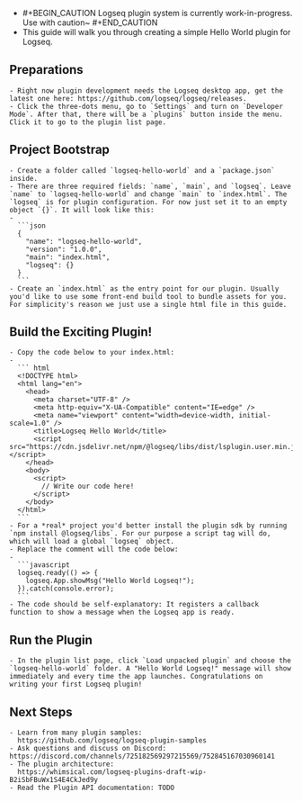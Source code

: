 -
  #+BEGIN_CAUTION
  Logseq plugin system is currently work-in-progress. Use with caution~
  #+END_CAUTION
- This guide will walk you through creating a simple Hello World plugin for Logseq.
## Preparations
	- Right now plugin development needs the Logseq desktop app, get the latest one here: https://github.com/logseq/logseq/releases.
	- Click the three-dots menu, go to `Settings` and turn on `Developer Mode`. After that, there will be a `plugins` button inside the menu. Click it to go to the plugin list page.
## Project Bootstrap
	- Create a folder called `logseq-hello-world` and a `package.json` inside.
	- There are three required fields: `name`, `main`, and `logseq`. Leave `name` to `logseq-hello-world` and change `main` to `index.html`. The `logseq` is for plugin configuration. For now just set it to an empty object `{}`. It will look like this:
	-
	  ```json
	  {
	    "name": "logseq-hello-world",
	    "version": "1.0.0",
	    "main": "index.html",
	    "logseq": {}
	  }
	  ```
	- Create an `index.html` as the entry point for our plugin. Usually you'd like to use some front-end build tool to bundle assets for you. For simplicity's reason we just use a single html file in this guide.
## Build the Exciting Plugin!
	- Copy the code below to your index.html:
	-
	  ``` html 
	  <!DOCTYPE html>
	  <html lang="en">
	    <head>
	      <meta charset="UTF-8" />
	      <meta http-equiv="X-UA-Compatible" content="IE=edge" />
	      <meta name="viewport" content="width=device-width, initial-scale=1.0" />
	      <title>Logseq Hello World</title>
	      <script src="https://cdn.jsdelivr.net/npm/@logseq/libs/dist/lsplugin.user.min.js"></script>
	    </head>
	    <body>
	      <script>
	        // Write our code here!
	      </script>
	    </body>
	  </html>
	  ```
	- For a *real* project you'd better install the plugin sdk by running `npm install @logseq/libs`. For our purpose a script tag will do, which will load a global `logseq` object.
	- Replace the comment will the code below:
	-
	  ```javascript
	  logseq.ready(() => {
	    logseq.App.showMsg("Hello World Logseq!");
	  }).catch(console.error);
	  ```
	- The code should be self-explanatory: It registers a callback function to show a message when the Logseq app is ready.
## Run the Plugin
	- In the plugin list page, click `Load unpacked plugin` and choose the `logseq-hello-world` folder. A "Hello World Logseq!" message will show immediately and every time the app launches. Congratulations on writing your first Logseq plugin!
## Next Steps
	- Learn from many plugin samples:
	  https://github.com/logseq/logseq-plugin-samples
	- Ask questions and discuss on Discord: https://discord.com/channels/725182569297215569/752845167030960141
	- The plugin architecture:
	  https://whimsical.com/logseq-plugins-draft-wip-B2iSbFBuWx1S4E4CkJed9y
	- Read the Plugin API documentation: TODO